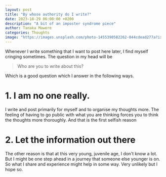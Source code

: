 ```yaml
---
layout: post
title: "By whose authority do I write?"
date: 2023-10-29 06:00:00 +0200
description: "A bit of an imposter syndrome piece"
author: Tanaka Mawere
categories: Thoughts
image: "https://images.unsplash.com/photo-1455390582262-044cdead277a?ixlib=rb-4.0.3&ixid=M3wxMjA3fDB8MHxzZWFyY2h8Mnx8d3JpdGluZ3xlbnwwfHwwfHx8MA%3D%3D&auto=format&fit=crop&w=500&q=60"
---
```


Whenever I write something that I want to post here later, I find myself cringing sometimes. The question in my head will be

> Who are you to write about this?

Which is a good question which I answer in the following ways.

# 1. I am no one really. 

I write and post primarily for myself and to organise my thoughts more. The feeling of having to go public with what you are thinking forces you to think the thoughts more thoroughly. And that is the first selfish reason

# 2. Let the information out there

The other reason is that at this very young, juvenile age, I don't know a lot. But I might be one step ahead in a journey that someone else younger is on. So what I share and experience might help in some way. Very unlikely but I hope so.